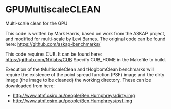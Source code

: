 # GPUMultiscaleCLEAN
Multi-scale clean for the GPU

This code is written by Mark Harris, based on work from the ASKAP project, and 
modified for multi-scale by Levi Barnes. The original code can be found here:
https://github.com/askap-benchmarks/

This code requires CUB. It can be found here:
https://github.com/NVlabs/CUB
Specify CUB_HOME in the Makefile to build.

Execution of the tMultiscaleClean and tHogbomClean benchmarks will require the existence of 
the point spread function (PSF) image and the dirty image (the image to be cleaned) the 
working directory. These can be downloaded from here:

* http://www.atnf.csiro.au/people/Ben.Humphreys/dirty.img
* http://www.atnf.csiro.au/people/Ben.Humphreys/psf.img


